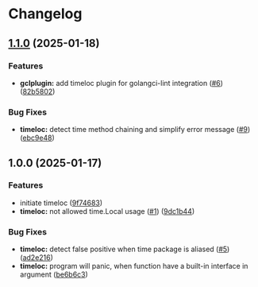 # Changelog

## [1.1.0](https://github.com/kitimark/timeloc/compare/v1.0.0...v1.1.0) (2025-01-18)


### Features

* **gclplugin:** add timeloc plugin for golangci-lint integration ([#6](https://github.com/kitimark/timeloc/issues/6)) ([82b5802](https://github.com/kitimark/timeloc/commit/82b58028c4b255d954ff78e4047681fd0f2090d5))


### Bug Fixes

* **timeloc:** detect time method chaining and simplify error message ([#9](https://github.com/kitimark/timeloc/issues/9)) ([ebc9e48](https://github.com/kitimark/timeloc/commit/ebc9e48462942894cbf0c45883f300937431de7a))

## 1.0.0 (2025-01-17)


### Features

* initiate timeloc ([9f74683](https://github.com/kitimark/timeloc/commit/9f74683fc15fea4140cd796304355a4e28840b4d))
* **timeloc:** not allowed time.Local usage ([#1](https://github.com/kitimark/timeloc/issues/1)) ([9dc1b44](https://github.com/kitimark/timeloc/commit/9dc1b447f617def2329a58e2faefec965133ed35))


### Bug Fixes

* **timeloc:** detect false positive when time package is aliased ([#5](https://github.com/kitimark/timeloc/issues/5)) ([ad2e216](https://github.com/kitimark/timeloc/commit/ad2e2168388186d660cdd32592297376dc0ad3f0))
* **timeloc:** program will panic, when function have a built-in interface in argument ([be6b6c3](https://github.com/kitimark/timeloc/commit/be6b6c314ae399d9d833b75db91835d7eca4c793))
